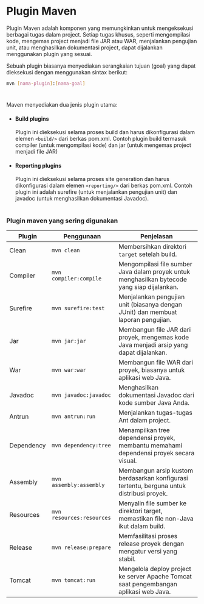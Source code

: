 # Plugin Maven
Plugin Maven adalah komponen yang memungkinkan untuk mengeksekusi berbagai tugas dalam project. Setiap tugas khusus, seperti mengompilasi kode, mengemas project menjadi file JAR atau WAR, menjalankan pengujian unit, atau menghasilkan dokumentasi project, dapat dijalankan menggunakan plugin yang sesuai.

Sebuah plugin biasanya menyediakan serangkaian tujuan (goal) yang dapat dieksekusi dengan menggunakan sintax berikut:
```sh
mvn [nama-plugin]:[nama-goal]
```
#
Maven menyediakan dua jenis plugin utama:

- #### Build plugins
    
    Plugin ini dieksekusi selama proses build dan harus dikonfigurasi dalam elemen `<build/>` dari berkas pom.xml. Contoh plugin build termasuk compiler (untuk mengompilasi kode) dan jar (untuk mengemas project menjadi file JAR)
    

- #### Reporting plugins
    
    Plugin ini dieksekusi selama proses site generation dan harus dikonfigurasi dalam elemen `<reporting/>` dari berkas pom.xml. Contoh plugin ini adalah surefire (untuk menjalankan pengujian unit) dan javadoc (untuk menghasilkan dokumentasi Javadoc).

#
### Plugin maven yang sering digunakan
| Plugin              | Penggunaan                           | Penjelasan                                                                                   |
|---------------------|-------------------------------------|----------------------------------------------------------------------------------------------|
| Clean               | `mvn clean`                         | Membersihkan direktori `target` setelah build.           |
| Compiler            | `mvn compiler:compile`              | Mengompilasi file sumber Java dalam proyek untuk menghasilkan bytecode yang siap dijalankan. |
| Surefire            | `mvn surefire:test`                 | Menjalankan pengujian unit (biasanya dengan JUnit) dan membuat laporan pengujian.           |
| Jar                 | `mvn jar:jar`                       | Membangun file JAR dari proyek, mengemas kode Java menjadi arsip yang dapat dijalankan.  |
| War                 | `mvn war:war`                       | Membangun file WAR dari proyek, biasanya untuk aplikasi web Java.                              |
| Javadoc             | `mvn javadoc:javadoc`               | Menghasilkan dokumentasi Javadoc dari kode sumber Java Anda.                                   |
| Antrun              | `mvn antrun:run`                    | Menjalankan tugas-tugas Ant dalam project.                                         |
| Dependency          | `mvn dependency:tree`               | Menampilkan tree dependensi proyek, membantu memahami dependensi proyek secara visual.        |
| Assembly            | `mvn assembly:assembly`             | Membangun arsip kustom berdasarkan konfigurasi tertentu, berguna untuk distribusi proyek.    |
| Resources           | `mvn resources:resources`           | Menyalin file sumber ke direktori target, memastikan file non-Java ikut dalam build.         |
| Release             | `mvn release:prepare`               | Memfasilitasi proses release proyek dengan mengatur versi yang stabil.            |
| Tomcat              | `mvn tomcat:run`                    | Mengelola deploy project ke server Apache Tomcat saat pengembangan aplikasi web Java.     |

